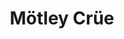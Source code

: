 ---
title: "Mötley Crüe"
summary: "Hair / Glam Metal band from Los Angeles, California. Motley Crüe was founded by Nikki Sixx , Tommy Lee , Mick Mars and Vince Neil . The classic Crüe line-up broke up in 1992 when vocalist Vince Neil left the group and was replaced by John Corabi. In 1997 the band reunited with Vince Neil. In 1999 Tommy Lee departed to pursue his solo career and was replaced by Randy Castillo. In 2004 the original line-up announced their comeback. In 2014 the band announced their retirement and their final show took place on the New Year's Eve, December 31, 2015, at the Staples Center in Los Angeles. In September 2018, news broke that the Crüe were back together and recording new songs to be used for the film adaptation of the band's biography, The Dirt. The band had had also signed a contract to no longer tour, but they still plan to continue putting out new music."
image: "mtley-cre.jpg"
apple_music_artist_url: "None"
---